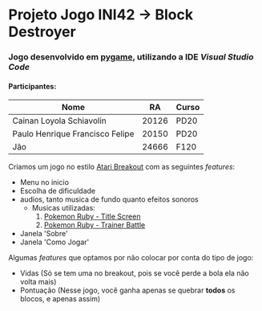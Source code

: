 # Projeto Jogo INI42 -> Block Destroyer
### Jogo desenvolvido em [pygame](https://www.pygame.org/), utilizando a IDE *Visual Studio Code*

#### **Participantes**:

| Nome | RA | Curso |
| --- | --- | --- |
| Cainan Loyola Schiavolin | 20126 | PD20 |
| Paulo Henrique Francisco Felipe | 20150 | PD20 |
| Jão | 24666 | F120 |


Criamos um jogo no estilo [Atari Breakout](https://pt.wikipedia.org/wiki/Breakout_(jogo_eletr%C3%B4nico))
com as seguintes *features*:
- Menu no inicio
- Escolha de dificuldade
- audios, tanto musica de fundo quanto efeitos sonoros
  - Musicas utilizadas:
    1. [Pokemon Ruby - Title Screen](https://youtu.be/2s6Ei1LfBAY?list=PL46A49E65817F8577)
    2. [Pokemon Ruby - Trainer Battle](https://youtu.be/-cQKhYFFxLc?list=PL46A49E65817F8577)
- Janela 'Sobre'
- Janela 'Como Jogar'

Algumas *features* que optamos por não colocar por conta do tipo de jogo:
- Vidas (Só se tem uma no breakout, pois se você perde a bola ela não volta mais)
- Pontuação (Nesse jogo, você ganha apenas se quebrar **todos** os blocos, e apenas assim)
